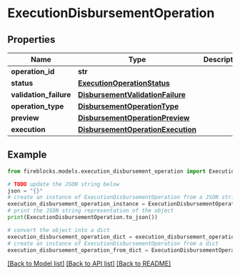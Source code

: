 # ExecutionDisbursementOperation


## Properties

Name | Type | Description | Notes
------------ | ------------- | ------------- | -------------
**operation_id** | **str** |  | 
**status** | [**ExecutionOperationStatus**](ExecutionOperationStatus.md) |  | 
**validation_failure** | [**DisbursementValidationFailure**](DisbursementValidationFailure.md) |  | [optional] 
**operation_type** | [**DisbursementOperationType**](DisbursementOperationType.md) |  | 
**preview** | [**DisbursementOperationPreview**](DisbursementOperationPreview.md) |  | [optional] 
**execution** | [**DisbursementOperationExecution**](DisbursementOperationExecution.md) |  | [optional] 

## Example

```python
from fireblocks.models.execution_disbursement_operation import ExecutionDisbursementOperation

# TODO update the JSON string below
json = "{}"
# create an instance of ExecutionDisbursementOperation from a JSON string
execution_disbursement_operation_instance = ExecutionDisbursementOperation.from_json(json)
# print the JSON string representation of the object
print(ExecutionDisbursementOperation.to_json())

# convert the object into a dict
execution_disbursement_operation_dict = execution_disbursement_operation_instance.to_dict()
# create an instance of ExecutionDisbursementOperation from a dict
execution_disbursement_operation_from_dict = ExecutionDisbursementOperation.from_dict(execution_disbursement_operation_dict)
```
[[Back to Model list]](../README.md#documentation-for-models) [[Back to API list]](../README.md#documentation-for-api-endpoints) [[Back to README]](../README.md)


